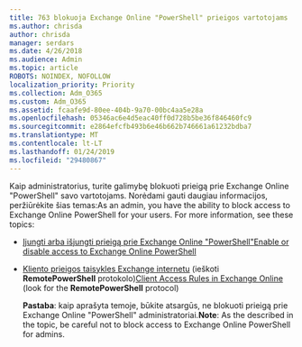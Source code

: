 ```yaml
---
title: 763 blokuoja Exchange Online "PowerShell" prieigos vartotojams
ms.author: chrisda
author: chrisda
manager: serdars
ms.date: 4/26/2018
ms.audience: Admin
ms.topic: article
ROBOTS: NOINDEX, NOFOLLOW
localization_priority: Priority
ms.collection: Adm_O365
ms.custom: Adm_O365
ms.assetid: fcaafe9d-80ee-404b-9a70-00bc4aa5e28a
ms.openlocfilehash: 05346ac6e4d5eac40ff0d728b5be36f846460fc9
ms.sourcegitcommit: e2864efcfb493b6e46b662b746661a61232bdba7
ms.translationtype: MT
ms.contentlocale: lt-LT
ms.lasthandoff: 01/24/2019
ms.locfileid: "29480867"
---
```

<span data-ttu-id="af8c8-p101">Kaip administratorius, turite galimybę blokuoti prieigą prie Exchange Online "PowerShell" savo vartotojams. Norėdami gauti daugiau informacijos, peržiūrėkite šias temas:</span><span class="sxs-lookup"><span data-stu-id="af8c8-p101">As an admin, you have the ability to block access to Exchange Online PowerShell for your users. For more information, see these topics:</span></span>
  
- [<span data-ttu-id="af8c8-104">Įjungti arba išjungti prieigą prie Exchange Online "PowerShell"</span><span class="sxs-lookup"><span data-stu-id="af8c8-104">Enable or disable access to Exchange Online PowerShell</span></span>](https://docs.microsoft.com/powershell/exchange/exchange-online/disable-access-to-exchange-online-powershell)
    
- <span data-ttu-id="af8c8-105">[Kliento prieigos taisykles Exchange internetu](https://technet.microsoft.com/library/mt842508.aspx) (ieškoti **RemotePowerShell** protokolo)</span><span class="sxs-lookup"><span data-stu-id="af8c8-105">[Client Access Rules in Exchange Online](https://technet.microsoft.com/library/mt842508.aspx) (look for the **RemotePowerShell** protocol)</span></span> 
    
    <span data-ttu-id="af8c8-106">**Pastaba**: kaip aprašyta temoje, būkite atsargūs, ne blokuoti prieigą prie Exchange Online "PowerShell" administratoriai.</span><span class="sxs-lookup"><span data-stu-id="af8c8-106">**Note**: As the described in the topic, be careful not to block access to Exchange Online PowerShell for admins.</span></span>
    

